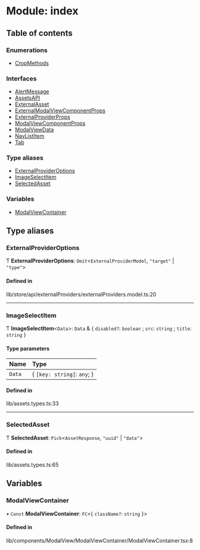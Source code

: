 # Module: index

## Table of contents

### Enumerations

- [CropMethods](../wiki/index.CropMethods)

### Interfaces

- [AlertMessage](../wiki/index.AlertMessage)
- [AssetsAPI](../wiki/index.AssetsAPI)
- [ExternalAsset](../wiki/index.ExternalAsset)
- [ExternalModalViewComponentProps](../wiki/index.ExternalModalViewComponentProps)
- [ExternalProviderProps](../wiki/index.ExternalProviderProps)
- [ModalViewComponentProps](../wiki/index.ModalViewComponentProps)
- [ModalViewData](../wiki/index.ModalViewData)
- [NavListItem](../wiki/index.NavListItem)
- [Tab](../wiki/index.Tab)

### Type aliases

- [ExternalProviderOptions](../wiki/index#externalprovideroptions-1)
- [ImageSelectItem](../wiki/index#imageselectitem-1)
- [SelectedAsset](../wiki/index#selectedasset-1)

### Variables

- [ModalViewContainer](../wiki/index#modalviewcontainer-1)

## Type aliases

### ExternalProviderOptions

Ƭ **ExternalProviderOptions**: `Omit`<`ExternalProviderModel`, ``"target"`` \| ``"type"``\>

#### Defined in

lib/store/api/externalProviders/externalProviders.model.ts:20

___

### ImageSelectItem

Ƭ **ImageSelectItem**<`Data`\>: `Data` & { `disabled?`: `boolean` ; `src`: `string` ; `title`: `string`  }

#### Type parameters

| Name | Type |
| :------ | :------ |
| `Data` | { `[key: string]`: `any`;  } |

#### Defined in

lib/assets.types.ts:33

___

### SelectedAsset

Ƭ **SelectedAsset**: `Pick`<`AssetResponse`, ``"uuid"`` \| ``"data"``\>

#### Defined in

lib/assets.types.ts:65

## Variables

### ModalViewContainer

• `Const` **ModalViewContainer**: `FC`<{ `className?`: `string`  }\>

#### Defined in

lib/components/ModalView/ModalViewContainer/ModalViewContainer.tsx:8
